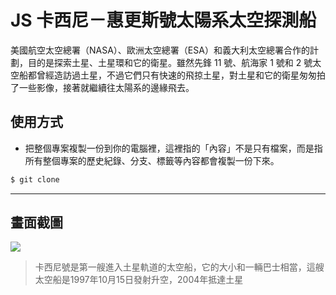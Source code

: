 # JS 卡西尼－惠更斯號太陽系太空探測船

美國航空太空總署（NASA）、歐洲太空總署（ESA）和義大利太空總署合作的計劃，目的是探索土星、土星環和它的衛星。雖然先鋒 11 號、航海家 1 號和 2 號太空船都曾經造訪過土星，不過它們只有快速的飛掠土星，對土星和它的衛星匆匆拍了一些影像，接著就繼續往太陽系的邊緣飛去。

## 使用方式
- 把整個專案複製一份到你的電腦裡，這裡指的「內容」不是只有檔案，而是指所有整個專案的歷史紀錄、分支、標籤等內容都會複製一份下來。
```sh
$ git clone
```

----

## 畫面截圖
![](https://i.imgur.com/y1Fo83D.gif)
> 卡西尼號是第一艘進入土星軌道的太空船，它的大小和一輛巴士相當，這艘太空船是1997年10月15日發射升空，2004年抵達土星
